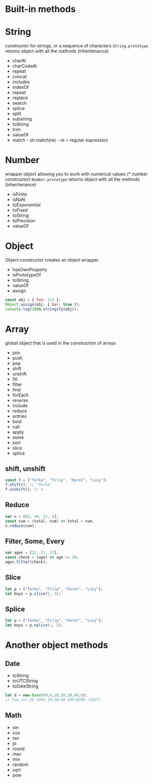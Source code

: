 # Built-in methods

# String
constructor for strings, or a sequence of characters
```String.prototype``` returns object with all the methods (inheritenance)


* charAt
* charCodeAt
* repeat
* concat
* includes
* indexOf
* repeat
* replace
* search
* splice
* split
* substring
* toString
* trim
* valueOf
* match - str.match(re) - re = regular expression





# Number
wrapper object allowing you to work with numerical values (* number constructor)
```Number.prototype``` returns object with all the methods (inheritenance)

* isFinite
* isNaN
* toExponential
* toFixed
* toString
* toPrecision
* valueOf


# Object
Object constructor creates an object wrapper

* hasOwnProperty
* isPrototypeOf
* toString
* valueOf
* assign
```javascript
const obj = { foo: 123 };
Object.assign(obj, { bar: true });
console.log(JSON.stringify(obj));
```



# Array 
global object that is used in the construction of arrays

* join
* push
* pop
* shift
* unshift
* fill
* filter
* find
* forEach
* reverse
* include
* reduce
* entries
* bind
* call
* apply
* some
* sort
* slice
* splice

## shift, unshift
```javascript
const f = ["Terka", "Filip", "Karel", "Lucy"];
f.shift(); // "Terka"
f.unshift(); // 4
```


## Reduce
```javascript
var n = [65, 44, 12, 4];
const sum = (total, num) => total + num;
n.reduce(sum);
```
## Filter, Some, Every
```javascript
var ages = [22, 21, 17];
const check = (age) => age >= 18;
ages.filter(check);
```
## Slice
```javascript
let p = ["Terka", "Filip", "Karel", "Lucy"];
let boys = p.slice(1, 3);
```
## Splice
```javascript
let p = ["Terka", "Filip", "Karel", "Lucy"];
let boys = p.splice(1, 2);
```


# Another object methods
## Date

* toString
* toUTCString
* toDateString

```javascript
let d = new Date(99,6,20,20,28,00,0);
// Tue Jul 20 1999 20:28:00 GMT+0200 (CEST)
```
## Math 

* sin
* cos
* tan
* pi
* round
* max
* min
* random
* sqrt
* pow


